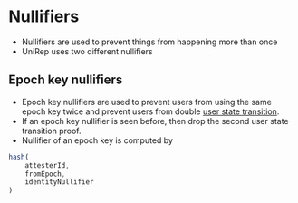 # Nullifiers

* Nullifiers are used to prevent things from happening more than once
* UniRep uses two different nullifiers

## Epoch key nullifiers

* Epoch key nullifiers are used to prevent users from using the same epoch key twice and prevent users from double [user state transition](user-state-transition.md).
* If an epoch key nullifier is seen before, then drop the second user state transition proof.
* Nullifier of an epoch key is computed by

```typescript
hash(
    attesterId,
    fromEpoch,
    identityNullifier
)
```